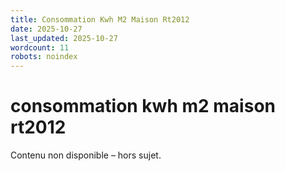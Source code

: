 ```yaml
---
title: Consommation Kwh M2 Maison Rt2012
date: 2025-10-27
last_updated: 2025-10-27
wordcount: 11
robots: noindex
---
```


# consommation kwh m2 maison rt2012

Contenu non disponible – hors sujet.